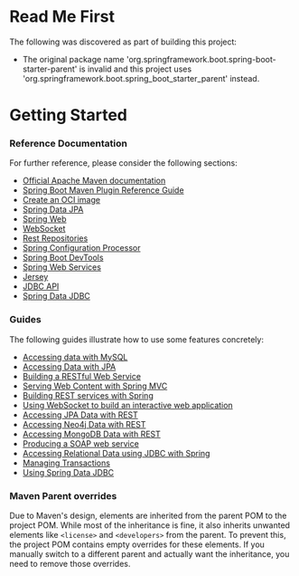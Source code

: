 # Read Me First
The following was discovered as part of building this project:

* The original package name 'org.springframework.boot.spring-boot-starter-parent' is invalid and this project uses 'org.springframework.boot.spring_boot_starter_parent' instead.

# Getting Started

### Reference Documentation
For further reference, please consider the following sections:

* [Official Apache Maven documentation](https://maven.apache.org/guides/index.html)
* [Spring Boot Maven Plugin Reference Guide](https://docs.spring.io/spring-boot/docs/3.2.8-SNAPSHOT/maven-plugin/reference/html/)
* [Create an OCI image](https://docs.spring.io/spring-boot/docs/3.2.8-SNAPSHOT/maven-plugin/reference/html/#build-image)
* [Spring Data JPA](https://docs.spring.io/spring-boot/docs/3.2.8-SNAPSHOT/reference/htmlsingle/index.html#data.sql.jpa-and-spring-data)
* [Spring Web](https://docs.spring.io/spring-boot/docs/3.2.8-SNAPSHOT/reference/htmlsingle/index.html#web)
* [WebSocket](https://docs.spring.io/spring-boot/docs/3.2.8-SNAPSHOT/reference/htmlsingle/index.html#messaging.websockets)
* [Rest Repositories](https://docs.spring.io/spring-boot/docs/3.2.8-SNAPSHOT/reference/htmlsingle/index.html#howto.data-access.exposing-spring-data-repositories-as-rest)
* [Spring Configuration Processor](https://docs.spring.io/spring-boot/docs/3.2.8-SNAPSHOT/reference/htmlsingle/index.html#appendix.configuration-metadata.annotation-processor)
* [Spring Boot DevTools](https://docs.spring.io/spring-boot/docs/3.2.8-SNAPSHOT/reference/htmlsingle/index.html#using.devtools)
* [Spring Web Services](https://docs.spring.io/spring-boot/docs/3.2.8-SNAPSHOT/reference/htmlsingle/index.html#io.webservices)
* [Jersey](https://docs.spring.io/spring-boot/docs/3.2.8-SNAPSHOT/reference/htmlsingle/index.html#web.servlet.jersey)
* [JDBC API](https://docs.spring.io/spring-boot/docs/3.2.8-SNAPSHOT/reference/htmlsingle/index.html#data.sql)
* [Spring Data JDBC](https://docs.spring.io/spring-boot/docs/3.2.8-SNAPSHOT/reference/htmlsingle/index.html#data.sql.jdbc)

### Guides
The following guides illustrate how to use some features concretely:

* [Accessing data with MySQL](https://spring.io/guides/gs/accessing-data-mysql/)
* [Accessing Data with JPA](https://spring.io/guides/gs/accessing-data-jpa/)
* [Building a RESTful Web Service](https://spring.io/guides/gs/rest-service/)
* [Serving Web Content with Spring MVC](https://spring.io/guides/gs/serving-web-content/)
* [Building REST services with Spring](https://spring.io/guides/tutorials/rest/)
* [Using WebSocket to build an interactive web application](https://spring.io/guides/gs/messaging-stomp-websocket/)
* [Accessing JPA Data with REST](https://spring.io/guides/gs/accessing-data-rest/)
* [Accessing Neo4j Data with REST](https://spring.io/guides/gs/accessing-neo4j-data-rest/)
* [Accessing MongoDB Data with REST](https://spring.io/guides/gs/accessing-mongodb-data-rest/)
* [Producing a SOAP web service](https://spring.io/guides/gs/producing-web-service/)
* [Accessing Relational Data using JDBC with Spring](https://spring.io/guides/gs/relational-data-access/)
* [Managing Transactions](https://spring.io/guides/gs/managing-transactions/)
* [Using Spring Data JDBC](https://github.com/spring-projects/spring-data-examples/tree/master/jdbc/basics)

### Maven Parent overrides

Due to Maven's design, elements are inherited from the parent POM to the project POM.
While most of the inheritance is fine, it also inherits unwanted elements like `<license>` and `<developers>` from the parent.
To prevent this, the project POM contains empty overrides for these elements.
If you manually switch to a different parent and actually want the inheritance, you need to remove those overrides.

